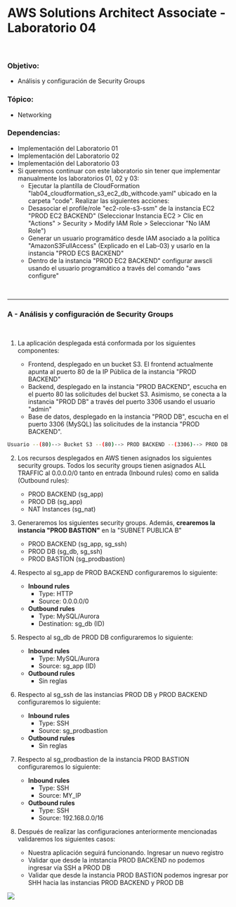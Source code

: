 # AWS Solutions Architect Associate - Laboratorio 04

<br>

### Objetivo: 
* Análisis y configuración de Security Groups

### Tópico:
* Networking

### Dependencias:
* Implementación del Laboratorio 01
* Implementación del Laboratorio 02
* Implementación del Laboratorio 03
* Si queremos continuar con este laboratorio sin tener que implementar manualmente los laboratorios 01, 02 y 03:
    * Ejecutar la plantilla de CloudFormation "lab04_cloudformation_s3_ec2_db_withcode.yaml" ubicado en la carpeta "code". Realizar las siguientes acciones:
    * Desasociar el profile/role "ec2-role-s3-ssm" de la instancia EC2 "PROD EC2 BACKEND" (Seleccionar Instancia EC2 > Clic en "Actions" > Security > Modify IAM Role > Seleccionar "No IAM Role")
    * Generar un usuario programático desde IAM asociado a la política "AmazonS3FullAccess" (Explicado en el Lab-03) y usarlo en la instancia "PROD ECS BACKEND"
    * Dentro de la instancia "PROD EC2 BACKEND" configurar awscli usando el usuario programático a través del comando "aws configure" 

<br>

---

### A - Análisis y configuración de Security Groups

<br>

1. La aplicación desplegada está conformada por los siguientes componentes:

    * Frontend, desplegado en un bucket S3. El frontend actualmente apunta al puerto 80 de la IP Pública de la instancia "PROD BACKEND"
    * Backend, desplegado en la instancia "PROD BACKEND", escucha en el puerto 80 las solicitudes del bucket S3. Asimismo, se conecta a la instancia "PROD DB" a través del puerto 3306 usando el usuario "admin"
    * Base de datos, desplegado en la instancia "PROD DB", escucha en el puerto 3306 (MySQL) las solicitudes de la instancia "PROD BACKEND".

```bash
Usuario --(80)--> Bucket S3 --(80)--> PROD BACKEND --(3306)--> PROD DB MySQL
```


2. Los recursos desplegados en AWS tienen asignados los siguientes security groups. Todos los security groups tienen asignados ALL TRAFFIC al 0.0.0.0/0 tanto en entrada (Inbound rules) como en salida (Outbound rules):

    * PROD BACKEND (sg_app)
    * PROD DB (sg_app)
    * NAT Instances (sg_nat)


3. Generaremos los siguientes security groups. Además, **crearemos la instancia "PROD BASTION"** en la "SUBNET PUBLICA B"

    * PROD BACKEND (sg_app, sg_ssh)
    * PROD DB (sg_db, sg_ssh)
    * PROD BASTION (sg_prodbastion)


4. Respecto al sg_app de PROD BACKEND configuraremos lo siguiente:

    * **Inbound rules**
        * Type: HTTP
        * Source: 0.0.0.0/0
    * **Outbound rules**
        * Type: MySQL/Aurora
        * Destination: sg_db (ID) 


5. Respecto al sg_db de PROD DB configuraremos lo siguiente:

    * **Inbound rules**
        * Type: MySQL/Aurora
        * Source: sg_app (ID) 
    * **Outbound rules**
        * Sin reglas


6. Respecto al sg_ssh de las instancias PROD DB y PROD BACKEND configuraremos lo siguiente:

    * **Inbound rules**
        * Type: SSH
        * Source: sg_prodbastion
    * **Outbound rules**
        * Sin reglas


7. Respecto al sg_prodbastion de la instancia PROD BASTION configuraremos lo siguiente:

    * **Inbound rules**
        * Type: SSH
        * Source: MY_IP
    * **Outbound rules**
        * Type: SSH
        * Source: 192.168.0.0/16


8. Después de realizar las configuraciones anteriormente mencionadas validaremos los siguientes casos:

    * Nuestra aplicación seguirá funcionando. Ingresar un nuevo registro
    * Validar que desde la intstancia PROD BACKEND no podemos ingresar vía SSH a PROD DB
    * Validar que desde la instancia PROD BASTION podemos ingresar por SHH hacia las instancias PROD BACKEND y PROD DB


<img src="images/Lab04_01.jpg">

<br>
